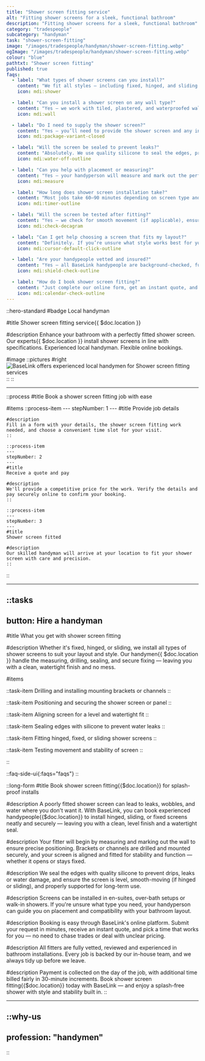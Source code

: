 ```yaml
---
title: "Shower screen fitting service"
alt: "Fitting shower screens for a sleek, functional bathroom"
description: "Fitting shower screens for a sleek, functional bathroom"
category: "tradespeople"
subcategory: "handyman"
task: "shower-screen-fitting"
image: "/images/tradespeople/handyman/shower-screen-fitting.webp"
ogImage: "/images/tradespeople/handyman/shower-screen-fitting.webp"
colour: "blue"
pathtxt: "Shower screen fitting"
published: true
faqs:
  - label: "What types of shower screens can you install?"
    content: "We fit all styles – including fixed, hinged, and sliding shower screens. Whether it’s for an over-bath setup or a walk-in shower, we’ll make sure it’s secure, level, and watertight."
    icon: mdi:shower

  - label: "Can you install a shower screen on any wall type?"
    content: "Yes – we work with tiled, plastered, and waterproofed walls. Your fitter will assess the surface and use the right fixings to avoid damage and ensure a safe, long-lasting fit."
    icon: mdi:wall

  - label: "Do I need to supply the shower screen?"
    content: "Yes – you’ll need to provide the shower screen and any included brackets or fittings. If you’re not sure what’s suitable for your space, we can advise before your appointment."
    icon: mdi:package-variant-closed

  - label: "Will the screen be sealed to prevent leaks?"
    content: "Absolutely. We use quality silicone to seal the edges, preventing drips, leaks, or water damage. The result is a neat, clean, and watertight finish."
    icon: mdi:water-off-outline

  - label: "Can you help with placement or measuring?"
    content: "Yes – your handyperson will measure and mark out the perfect placement before installation. We’ll make sure your screen is aligned correctly and fits the space properly."
    icon: mdi:measure

  - label: "How long does shower screen installation take?"
    content: "Most jobs take 60–90 minutes depending on screen type and wall condition. We’ll confirm the expected duration when you book."
    icon: mdi:timer-outline

  - label: "Will the screen be tested after fitting?"
    content: "Yes – we check for smooth movement (if applicable), ensure the screen is secure, level, and sealed, and test its stability before we leave."
    icon: mdi:check-decagram

  - label: "Can I get help choosing a screen that fits my layout?"
    content: "Definitely. If you’re unsure what style works best for your bathroom, just tell us your setup and we’ll help guide you to the right type before installation."
    icon: mdi:cursor-default-click-outline

  - label: "Are your handypeople vetted and insured?"
    content: "Yes – all BaseLink handypeople are background-checked, fully insured, and experienced in bathroom fittings. You can expect professional service every time."
    icon: mdi:shield-check-outline

  - label: "How do I book shower screen fitting?"
    content: "Just complete our online form, get an instant quote, and pick a time that works for you. Payment is collected on the day, and extra time is billed fairly in 30-minute blocks."
    icon: mdi:calendar-check-outline
---
```


::hero-standard
#badge
Local handyman

#title
Shower screen fitting service{{ $doc.location }}

#description
Enhance your bathroom with a perfectly fitted shower screen. Our experts{{ $doc.location }} install shower screens in line with specifications. Experienced local handyman. Flexible online bookings.

#image
    ::pictures
    #right
    ![BaseLink offers experienced local handymen for Shower screen fitting services](/images/tradespeople/handyman/shower-screen-fitting.webp)
    ::
::

---

::process
#title
Book a shower screen fitting job with ease

#items
    ::process-item
    ---
    stepNumber: 1
    ---
    #title
    Provide job details

    #description
    Fill in a form with your details, the shower screen fitting work needed, and choose a convenient time slot for your visit.
    ::
    
    ::process-item
    ---
    stepNumber: 2
    ---
    #title
    Receive a quote and pay

    #description
    We'll provide a competitive price for the work. Verify the details and pay securely online to confirm your booking.
    ::

    ::process-item
    ---
    stepNumber: 3
    ---
    #title
    Shower screen fitted

    #description
    Our skilled handyman will arrive at your location to fit your shower screen with care and precision.
    ::
::

---

::tasks
---
button: Hire a handyman
---

#title
What you get with shower screen fitting

#description
Whether it's fixed, hinged, or sliding, we install all types of shower screens to suit your layout and style. Our handymen{{ $doc.location }} handle the measuring, drilling, sealing, and secure fixing — leaving you with a clean, watertight finish and no mess.

#items

  ::task-item
  Drilling and installing mounting brackets or channels
  ::

  ::task-item
  Positioning and securing the shower screen or panel
  ::

  ::task-item
  Aligning screen for a level and watertight fit
  ::

  ::task-item
  Sealing edges with silicone to prevent water leaks
  ::

  ::task-item
  Fitting hinged, fixed, or sliding shower screens
  ::

  ::task-item
  Testing movement and stability of screen
  ::

::


::faq-side-ui{:faqs="faqs"}
::


::long-form
#title
Book shower screen fitting{{$doc.location}} for splash-proof installs

#description
A poorly fitted shower screen can lead to leaks, wobbles, and water where you don't want it. With BaseLink, you can book experienced handypeople{{$doc.location}} to install hinged, sliding, or fixed screens neatly and securely — leaving you with a clean, level finish and a watertight seal.

#description
Your fitter will begin by measuring and marking out the wall to ensure precise positioning. Brackets or channels are drilled and mounted securely, and your screen is aligned and fitted for stability and function — whether it opens or stays fixed.

#description
We seal the edges with quality silicone to prevent drips, leaks or water damage, and ensure the screen is level, smooth-moving (if hinged or sliding), and properly supported for long-term use.

#description
Screens can be installed in en-suites, over-bath setups or walk-in showers. If you're unsure what type you need, your handyperson can guide you on placement and compatibility with your bathroom layout.

#description
Booking is easy through BaseLink's online platform. Submit your request in minutes, receive an instant quote, and pick a time that works for you — no need to chase trades or deal with unclear pricing.

#description
All fitters are fully vetted, reviewed and experienced in bathroom installations. Every job is backed by our in-house team, and we always tidy up before we leave.

#description
Payment is collected on the day of the job, with additional time billed fairly in 30-minute increments. Book shower screen fitting{{$doc.location}} today with BaseLink — and enjoy a splash-free shower with style and stability built in.
::

---

::why-us
---
profession: "handymen"
---
::